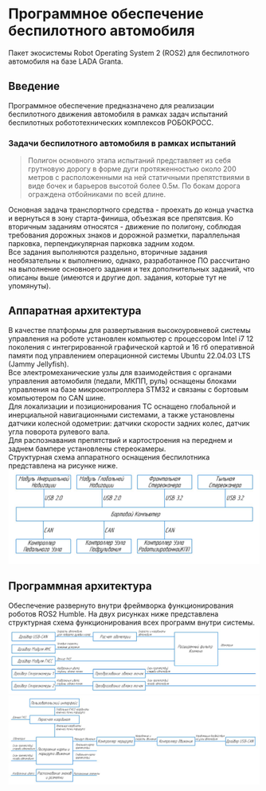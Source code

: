 # Программное обеспечение беспилотного автомобиля
Пакет экосистемы Robot Operating System 2 (ROS2) для беспилотного автомобиля на базе LADA Granta.
## Введение
Программное обеспечение предназначено для реализации беспилотного движения автомобиля в рамках задач испытаний 
беспилотных робототехнических комплексов РОБОКРОСС. 
### Задачи беспилотного автомобиля в рамках испытаний
>Полигон основного этапа испытаний представляет из себя грутновую дорогу в форме дуги протяженностью около 200 метров
>с расположенными на ней статичными препятствиями в виде бочек и барьеров высотой более 0.5м. По бокам дорога ограждена 
>отбойниками по всей длине.

Основная задача транспортного средства - проехать до конца участка и вернуться в зону старта-финиша, объезжая все 
препятсвия. Ко вторичным заданиям относятся - движение по полигону, соблюдая требования дорожных знаков и дорожной разметки, 
параллельная парковка, перпендикулярная парковка задним ходом.  
Все задания выполняются раздельно, вторичные задания необязательны к выполнению, однако, разработанное ПО рассчитано на
выполнение основноего задания и тех дополнительных заданий, что описаны выше (имеются и другие доп. задания, которые тут не упомянуты).

## Аппаратная архитектура
В качестве платформы для развертывания высокоуровневой системы управления на роботе установлен компьютер с процессором 
Intel i7 12 поколения с интегрированной графической картой и 16 гб оперативной памяти под управлением операционной
системы Ubuntu 22.04.03 LTS (Jammy Jellyfish).  
Все электромеханические узлы для взаимодействия с органами управления автомобиля (педали, МКПП, руль) оснащены блоками 
управления на базе микроконтроллера STM32 и связаны с бортовым компьютером по CAN шине.  
Для локализации и позиционирования ТС оснащено глобальной и инерциальной навигационными системами, а также установлены 
датчики колесной одометрии: датчики скорости задних колес, датчик угла поворота рулевого вала.  
Для распознавания препятствий и картостроения на переднем и заднем бампере установлены стереокамеры.  
Структурная схема аппаратного оснащения беспилотника представлена на рисунке ниже.
![img0.jpeg](img0.jpeg)
## Программная архитектура
Обеспечение развернуто внутри фреймворка функционирования роботов ROS2 Humble. На двух рисунках ниже представлена 
структурная схема функционирования всех программ внутри системы.
![img1.jpeg](img1.jpeg)
![img2.jpeg](img2.jpeg)